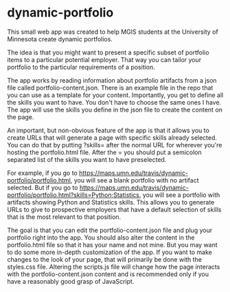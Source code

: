 # dynamic-portfolio
This small web app was created to help MGIS students at the University of Minnesota create dynamic portfolios.

The idea is that you might want to present a specific subset of portfolio items to a particular potential employer.  That way you can tailor your portfolio to the particular requirements of a position.

The app works by reading information about portfolio artifacts from a json file called portfolio-content.json.  There is an example file in the repo that you can use as a template for your content.  Importantly, you get to define all the skills you want to have.  You don't have to choose the same ones I have.  The app will use the skills you define in the json file to create the content on the page.

An important, but non-obvious feature of the app is that it allows you to create URLs that will generate a page with specific skills already selected.  You can do that by putting ?skills= after the normal URL for wherever you're hosting the portfolio.html file.  After the = you should put a semicolon separated list of the skills you want to have preselected.  

For example, if you go to <https://maps.umn.edu/travis/dynamic-portfolio/portfolio.html>, you will see a blank portfolio with no artifact selected.  But if you go to <https://maps.umn.edu/travis/dynamic-portfolio/portfolio.html?skills=Python;Statistics>, you will see a portfolio with artifacts showing Python and Statistics skills.  This allows you to generate URLs to give to prospective employers that have a default selection of skills that is the most relevant to that position.

The goal is that you can edit the portfolio-content.json file and plug your portfolio right into the app.  You should also alter the content in the portfolio.html file so that it has your name and not mine.  But you may want to do some more in-depth customization of the app.  If you want to make changes to the look of your page, that will primarily be done with the styles.css file.  Altering the scripts.js file will change how the page interacts with the portfolio-content.json content and is recommended only if you have a reasonably good grasp of JavaScript.
